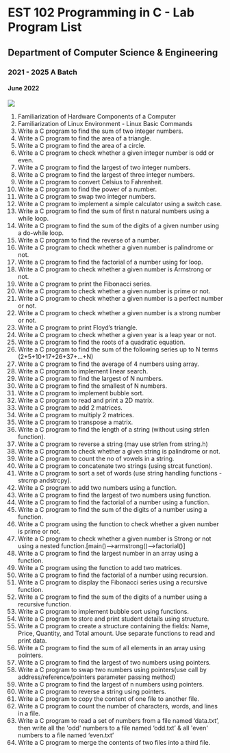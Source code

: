 # EST 102 Programming in C - Lab Program List
## Department of Computer Science & Engineering
### 2021 - 2025 A Batch
#### June 2022

[![](https://img.shields.io/badge/Source-Code-brightgreen)](https://drive.google.com/drive/folders/1119iK_Lau_sb_A0cO_TF69cAoQZYgTVY?usp=sharing)

1. Familiarization of Hardware Components of a Computer
2. Familiarization of Linux Environment - Linux Basic Commands
3. Write a C program to find the sum of two integer numbers.
4. Write a C program to find the area of a triangle.
5. Write a C program to find the area of a circle.
6. Write a C program to check whether a given integer number is odd or even.
7. Write a C program to find the largest of two integer numbers.
8. Write a C program to find the largest of three integer numbers.
9. Write a C program to convert Celsius to Fahrenheit.
10. Write a C program to find the power of a number.
11. Write a C program to swap two integer numbers.
12. Write a C program to implement a simple calculator using a switch case.
13. Write a C program to find the sum of first n natural numbers using a while loop.
14. Write a C program to find the sum of the digits of a given number using a do-while loop.
15. Write a C program to find the reverse of a number.
16. Write a C program to check whether a given number is palindrome or not.
17. Write a C program to find the factorial of a number using for loop.
18. Write a C program to check whether a given number is Armstrong or not.
19. Write a C program to print the Fibonacci series.
20. Write a C program to check whether a given number is prime or not.
21. Write a C program to check whether a given number is a perfect number or not.
22. Write a C program to check whether a given number is a strong number or not.
23. Write a C program to print Floyd’s triangle.
24. Write a C program to check whether a given year is a leap year or not. 
25. Write a C program to find the roots of a quadratic equation.
26. Write a C program to find the sum of the following series up to N terms (2+5+10+17+26+37+...+N)
27. Write a C program to find the average of 4 numbers using array.
28. Write a C program to implement linear search.
29. Write a C program to find the largest of N numbers.
30. Write a C program to find the smallest of N numbers.
31. Write a C program to implement bubble sort.
32. Write a C program to read and print a 2D matrix.
33. Write a C program to add 2 matrices.
34. Write a C program to multiply 2 matrices.
35. Write a C program to transpose a matrix.
36. Write a C program to find the length of a string (without using strlen function).
37. Write a C program to reverse a string (may use strlen from string.h)
38. Write a C program to check whether a given string is palindrome or not.
39. Write a C program to count the no of vowels in a string.
40. Write a C program to concatenate two strings (using strcat function).
41. Write a C program to sort a set of words (use string handling functions - strcmp andstrcpy).
42. Write a C program to add two numbers using a function.
43. Write a C program to find the largest of two numbers using function.
44. Write a C program to find the factorial of a number using a function.
45. Write a C program to find the sum of the digits of a number using a function.
46. Write a C program using the function to check whether a given number is prime or not.
47. Write a C program to check whether a given number is Strong or not using a nested function.[main()-->armstrong()-->factorial()]
48. Write a C program to find the largest number in an array using a function.
49. Write a C program using the function to add two matrices.
50. Write a C program to find the factorial of a number using recursion.
51. Write a C program to display the Fibonacci series using a recursive function.
52. Write a C program to find the sum of the digits of a number using a recursive function.
53. Write a C program to implement bubble sort using functions.
54. Write a C program to store and print student details using structure.
55. Write a C program to create a structure containing the fields: Name, Price, Quantity, and Total amount. Use separate functions to read and print data.
56. Write a C program to find the sum of all elements in an array using pointers.
57. Write a C program to find the largest of two numbers using pointers.
58. Write a C program to swap two numbers using pointers(use call by address/reference/pointers parameter passing method)
59. Write a C program to find the largest of n numbers using pointers.
60. Write a C program to reverse a string using pointers.
61. Write a C program to copy the content of one file to another file.
62. Write a C program to count the number of characters, words, and lines in a file.
63. Write a C program to read a set of numbers from a file named ‘data.txt’, then write all the 'odd' numbers to a file named ‘odd.txt’ & all 'even' numbers to a file named ‘even.txt’
64. Write a C program to merge the contents of two files into a third file.
